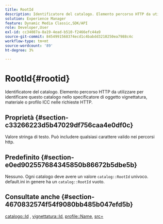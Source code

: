 ```yaml
---
title: RootId
description: Identificatore del catalogo. Elemento percorso HTTP da utilizzare per identificare questo catalogo nello specificatore di oggetto vignettatura, materiale o profilo ICC nelle richieste HTTP.
solution: Experience Manager
feature: Dynamic Media Classic,SDK/API
role: Developer,User
exl-id: cc34087a-8a19-4ead-b510-f2466efc44a9
source-git-commit: 8454991568374ecd1c4babdd3210250ea7988c4c
workflow-type: tm+mt
source-wordcount: '89'
ht-degree: 3%

---
```


# RootId{#rootid}

Identificatore del catalogo. Elemento percorso HTTP da utilizzare per identificare questo catalogo nello specificatore di oggetto vignettatura, materiale o profilo ICC nelle richieste HTTP.

## Proprietà {#section-c33266223d5b47029df756caa4e0df0c}

Valore stringa di testo. Può includere qualsiasi carattere valido nei percorsi http.

## Predefinito {#section-e0ed902557684345850b86672b5dbe5b}

Nessuno. Ogni catalogo deve avere un valore `catalog::RootId` univoco. default.ini in genere ha un `catalog::RootId` vuoto.

## Consultate anche {#section-4670832574f54f9080bb485b047efd5b}

[catalogo::Id](../../../../../ir-api/material-cat/image-rendering-api-ref/c-ir-material-catalog/c-ir-material-data-reference/r-ir-id.md#reference-cba2a53a952e403fb57a4e8569f9cf85) , [vignettatura::Id](../../../../../ir-api/material-cat/image-rendering-api-ref/c-ir-material-catalog/c-ir-vignette-map-reference/r-ir-id-vignette.md#reference-2a7ba758924b4757b3234942304db7fd), [profile::Name](../../../../../ir-api/material-cat/image-rendering-api-ref/c-ir-material-catalog/c-ir-macro-definition-reference/r-ir-name.md#reference-63b663d2052545ffab030a23e7060b1e), [src=](../../../../../ir-api/http-protocol/image-rendering-api-ref/c-ir-http-protocol-ref/c-ir-http-protocol-command-reference/r-ir-src.md#reference-62c98abad22149d68d405ed6aaff8272)
